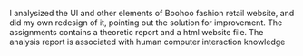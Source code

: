 I analysized the UI and other elements of Boohoo fashion retail website, and did my own redesign of it, pointing out the solution for improvement. The assignments contains a theoretic report and a html website file. The analysis report is associated with human computer interaction knowledge
